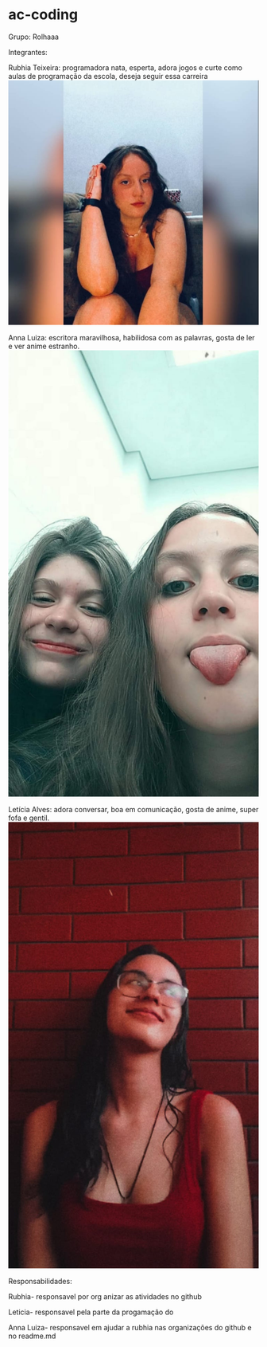 # ac-coding
Grupo: Rolhaaa 


Integrantes: 

Rubhia Teixeira: programadora nata, esperta, adora jogos e curte como aulas de programação da escola, deseja seguir essa carreira
![](https://github.com/rolhaaa/ac-coding/blob/main/rubhia.jfif)

Anna Luiza: escritora maravilhosa, habilidosa com as palavras, gosta de ler e ver anime estranho.
![](https://github.com/rolhaaa/ac-coding/blob/main/lulu.jfif)

Letícia Alves: adora conversar, boa em comunicação, gosta de anime, super fofa e gentil.
![](https://github.com/rolhaaa/ac-coding/blob/main/leticia.jfif)


Responsabilidades:

Rubhia- responsavel por org anizar as atividades  no github    

Leticia- responsavel pela parte da progamação do 

Anna Luiza- responsavel em ajudar a rubhia nas organizações do github e  no readme.md


